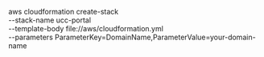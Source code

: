 aws cloudformation create-stack \
  --stack-name ucc-portal \
  --template-body file://aws/cloudformation.yml \
  --parameters ParameterKey=DomainName,ParameterValue=your-domain-name
